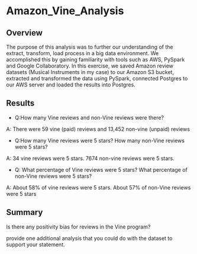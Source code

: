# Amazon_Vine_Analysis

## Overview

The purpose of this analysis was to further our understanding of the extract, transform, load process in a big data environment. We accomplished this by gaining familiarity with tools such as AWS, PySpark and Google Collaboratory. In this exercise, we saved Amazon review datasets (Musical Instruments in my case) to our Amazon S3 bucket, extracted and transformed the data using PySpark, connected Postgres to our AWS server and loaded the results into Postgres. 

## Results

* Q:How many Vine reviews and non-Vine reviews were there?

A: There were 59 vine (paid) reviews and 13,452 non-vine (unpaid) reviews


* Q:How many Vine reviews were 5 stars? How many non-Vine reviews were 5 stars?

A: 34 vine reviews were 5 stars. 7674 non-vine reviews were 5 stars.

* Q: What percentage of Vine reviews were 5 stars? What percentage of non-Vine reviews were 5 stars?

A: About 58% of vine reviews were 5 stars. About 57% of non-Vine reviews were 5 stars

## Summary

Is there any positivity bias for reviews in the Vine program?

provide one additional analysis that you could do with the dataset to support your statement.
